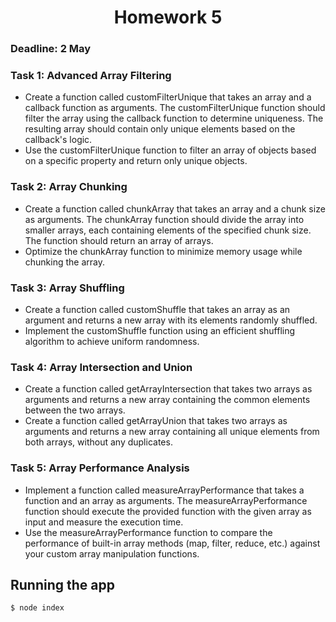 # <div align="center">Homework 5</div>
### Deadline: 2 May
### Task 1: Advanced Array Filtering
 - Create a function called customFilterUnique that takes an array and a callback function as arguments. The customFilterUnique function should filter the array using the callback function to determine uniqueness. The resulting array should contain only unique elements based on the callback's logic.
 - Use the customFilterUnique function to filter an array of objects based on a specific property and return only unique objects.

### Task 2: Array Chunking
 - Create a function called chunkArray that takes an array and a chunk size as arguments. The chunkArray function should divide the array into smaller arrays, each containing elements of the specified chunk size. The function should return an array of arrays.
 - Optimize the chunkArray function to minimize memory usage while chunking the array.

### Task 3: Array Shuffling
 - Create a function called customShuffle that takes an array as an argument and returns a new array with its elements randomly shuffled.
 - Implement the customShuffle function using an efficient shuffling algorithm to achieve uniform randomness.

### Task 4: Array Intersection and Union
 - Create a function called getArrayIntersection that takes two arrays as arguments and returns a new array containing the common elements between the two arrays.
 - Create a function called getArrayUnion that takes two arrays as arguments and returns a new array containing all unique elements from both arrays, without any duplicates.


### Task 5: Array Performance Analysis
 - Implement a function called measureArrayPerformance that takes a function and an array as arguments. The measureArrayPerformance function should execute the provided function with the given array as input and measure the execution time.
 - Use the measureArrayPerformance function to compare the performance of built-in array methods (map, filter, reduce, etc.) against your custom array manipulation functions.

## Running the app

```bash
$ node index
```